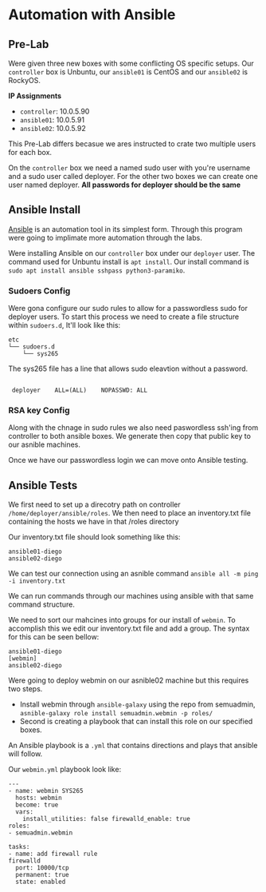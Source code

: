 # Automation with Ansible

## Pre-Lab
Were given three new boxes with some conflicting OS specific setups. Our `controller` box is Unbuntu, our `ansible01` is CentOS and our `ansible02` is RockyOS.

**IP Assignments**
- `controller`: 10.0.5.90
- `ansible01`: 10.0.5.91
- `ansible02`: 10.0.5.92

This Pre-Lab differs becasue we ares instructed to crate two multiple users for each box. 

On the `controller` box we need a named sudo user with you're username and a sudo user called deployer. For the other two boxes we can create one user named deployer. **All passwords for deployer should be the same**

## Ansible Install
[Ansible](https://www.redhat.com/en/technologies/management/ansible?extIdCarryOver=true&sc_cid=701f2000001OH6uAAG) is an automation tool in its simplest form. Through this program were going to implimate more automation through the labs.

Were installing Ansible on our `controller` box under our `deployer` user. The command used for Unbuntu install is `apt install`. Our install command is `sudo apt install ansible sshpass python3-paramiko`.

### Sudoers Config
Were gona configure our sudo rules to allow for a passwordless sudo for deployer users. To start this process we need to create a file structure within `sudoers.d`, It'll look like this:

```
etc
└── sudoers.d
    └── sys265
```

The sys265 file has a line that allows sudo eleavtion without a password.

```

 deployer    ALL=(ALL)    NOPASSWD: ALL

```

### RSA key Config
Along with the chnage in sudo rules we also need paswordless ssh'ing from controller to both ansible boxes. We generate then copy that public key to our asnible machines. 

Once we have our passwordless login we can move onto Ansible testing. 




## Ansible Tests
We first need to set up a direcotry path on controller `/home/deployer/ansible/roles`. We then need to place an inventory.txt file containing the hosts we have in that /roles directory

Our inventory.txt file should look something like this:
```
ansible01-diego
ansible02-diego
```

We can test our connection using an asnible command `ansible all -m ping -i inventory.txt`

We can run commands through our machines using ansible with that same command structure.

We need to sort our mahcines into groups for our install of `webmin`. To accomplish this we edit our inventory.txt file and add a group. The syntax for this can be seen bellow:

```
ansible01-diego
[webmin]
ansible02-diego
```

Were going to deploy webmin on our asnible02 machine but this requires two steps.
* Install webmin through `ansible-galaxy` using the repo from semuadmin, `asnible-galaxy role install semuadmin.webmin -p roles/`
* Second is creating a playbook that can install this role on our specified boxes.

An Ansible playbook is a `.yml` that contains directions and plays that ansible will follow.

Our `webmin.yml` playbook look like:
```
---
- name: webmin SYS265
  hosts: webmin
  become: true
  vars:
    install_utilities: false firewalld_enable: true
roles:
- semuadmin.webmin

tasks:
- name: add firewall rule
firewalld
  port: 10000/tcp
  permanent: true
  state: enabled
```

```
